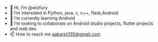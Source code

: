 - 👋 Hi, I’m @wizfury
- 👀 I’m interested in Python, java, c, c++, flask,Android
- 🌱 I’m currently learning Android
- 💞️ I’m looking to collaborate on Android studio projects, flutter projects and web dev.
- 📫 How to reach me aakarsh135@gmail.com

<!---
wizfury/wizfury is a ✨ special ✨ repository because its `README.md` (this file) appears on your GitHub profile.
You can click the Preview link to take a look at your changes.
--->
